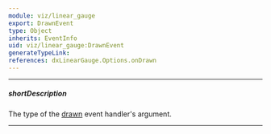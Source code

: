 ```yaml
---
module: viz/linear_gauge
export: DrawnEvent
type: Object
inherits: EventInfo
uid: viz/linear_gauge:DrawnEvent
generateTypeLink: 
references: dxLinearGauge.Options.onDrawn
---
```

---
##### shortDescription
The type of the [drawn]({basewidgetpath}/Events/#drawn) event handler's argument.

---
<!-- Description goes here -->